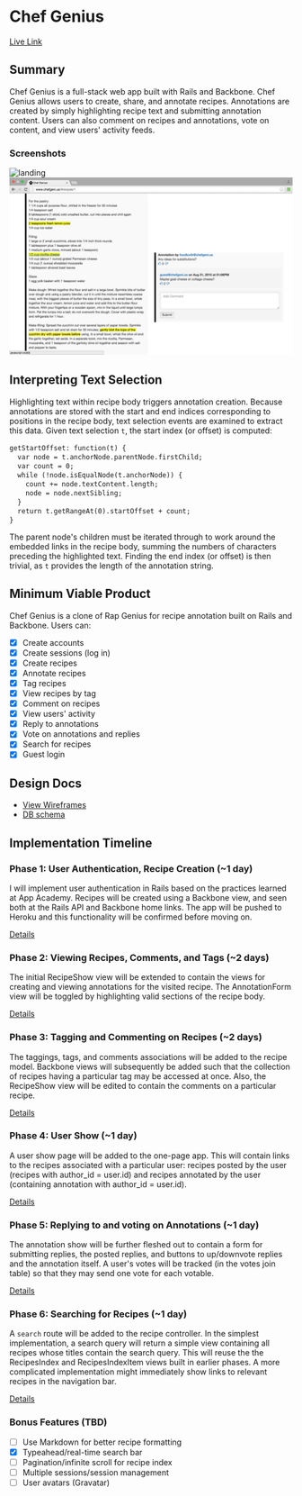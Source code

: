 # Chef Genius

[Live Link][live]

[live]: http://www.chefgeni.us

## Summary
Chef Genius is a full-stack web app built with Rails and Backbone. Chef Genius
allows users to create, share, and annotate recipes. Annotations are created by
simply highlighting recipe text and submitting annotation content. Users can
also comment on recipes and annotations, vote on content, and view users'
activity feeds.

### Screenshots

![landing]
![annotation]

[landing]: ./docs/screenshots/landing.png
[annotation]: ./docs/screenshots/annotation_view.png

## Interpreting Text Selection
Highlighting text within recipe body triggers annotation creation. Because
annotations are stored with the start and end indices corresponding to positions
in the recipe body, text selection events are examined to extract this data.
Given text selection `t`, the start index (or offset) is computed:

```
getStartOffset: function(t) {
  var node = t.anchorNode.parentNode.firstChild;
  var count = 0;
  while (!node.isEqualNode(t.anchorNode)) {
    count += node.textContent.length;
    node = node.nextSibling;
  }
  return t.getRangeAt(0).startOffset + count;
}
```
The parent node's children must be iterated through to work around the embedded
links in the recipe body, summing the numbers of characters preceding the
highlighted text. Finding the end index (or offset) is then trivial, as `t`
provides the length of the annotation string.


## Minimum Viable Product
Chef Genius is a clone of Rap Genius for recipe annotation built on Rails and
Backbone. Users can:

- [x] Create accounts
- [x] Create sessions (log in)
- [x] Create recipes
- [x] Annotate recipes
- [x] Tag recipes
- [x] View recipes by tag
- [x] Comment on recipes
- [x] View users' activity
- [x] Reply to annotations
- [x] Vote on annotations and replies
- [x] Search for recipes
- [x] Guest login

## Design Docs
* [View Wireframes][views]
* [DB schema][schema]

[views]: ./docs/views.md
[schema]: ./docs/schema.md

## Implementation Timeline

### Phase 1: User Authentication, Recipe Creation (~1 day)
I will implement user authentication in Rails based on the practices learned at
App Academy. Recipes will be created using a Backbone view, and seen both
at the Rails API and Backbone home links. The app will be pushed to Heroku and
this functionality will be confirmed before moving on.

[Details][phase-one]

### Phase 2: Viewing Recipes, Comments, and Tags (~2 days)
The initial RecipeShow view will be extended to contain the views for creating
and viewing annotations for the visited recipe. The AnnotationForm view will be
toggled by highlighting valid sections of the recipe body.

[Details][phase-two]

### Phase 3: Tagging and Commenting on Recipes (~2 days)
The taggings, tags, and comments associations will be added to the recipe model.
Backbone views will subsequently be added such that the collection of recipes
having a particular tag may be accessed at once. Also, the RecipeShow view will
be edited to contain the comments on a particular recipe.

[Details][phase-three]

### Phase 4: User Show (~1 day)
A user show page will be added to the one-page app. This will contain links to
the recipes associated with a particular user: recipes posted by the user
(recipes with author_id = user.id) and recipes annotated by the user (containing
annotation with author_id = user.id).

[Details][phase-four]

### Phase 5: Replying to and voting on Annotations (~1 day)
The annotation show will be further fleshed out to contain a form for submitting
replies, the posted replies, and buttons to up/downvote replies and the
annotation itself. A user's votes will be tracked (in the votes join table) so
that they may send one vote for each votable.

[Details][phase-five]

### Phase 6: Searching for Recipes (~1 day)
A `search` route will be added to the recipe controller. In the simplest
implementation, a search query will return a simple view containing all recipes
whose titles contain the search query. This will reuse the the RecipesIndex and
RecipesIndexItem views built in earlier phases. A more complicated
implementation might immediately show links to relevant recipes in the
navigation bar.

[Details][phase-six]

### Bonus Features (TBD)
- [ ] Use Markdown for better recipe formatting
- [x] Typeahead/real-time search bar
- [ ] Pagination/infinite scroll for recipe index
- [ ] Multiple sessions/session management
- [ ] User avatars (Gravatar)

[phase-one]: ./docs/phases/phase1.md
[phase-two]: ./docs/phases/phase2.md
[phase-three]: ./docs/phases/phase3.md
[phase-four]: ./docs/phases/phase4.md
[phase-five]: ./docs/phases/phase5.md
[phase-six]: ./docs/phases/phase6.md
